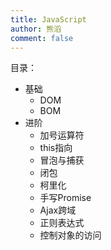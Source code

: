 ```yaml
---
title: JavaScript
author: 熊滔
comment: false
---
```


目录：

- 基础
  - DOM
  - BOM
- 进阶
  - 加号运算符
  - this指向
  - 冒泡与捕获
  - 闭包
  - 柯里化
  - 手写Promise
  - Ajax跨域
  - 正则表达式
  - 控制对象的访问

